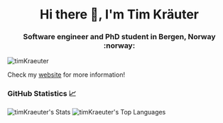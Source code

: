 <h1 align="center">Hi there 👋, I'm Tim Kräuter</h1>
<h3 align="center">Software engineer and PhD student in Bergen, Norway :norway:</h3>

<p align="left"> <img src="https://komarev.com/ghpvc/?username=timKraeuter&label=Profile%20views&color=0e75b6&style=flat" alt="timKraeuter" /> </p>

Check my [website](https://timkraeuter.com/) for more information!

### GitHub Statistics 📈
![timKraeuter's Stats](https://github-readme-stats.vercel.app/api?username=timKraeuter&theme=tokyonight&show_icons=true&hide_border=false&count_private=true)
![timKraeuter's Top Languages](https://github-readme-stats.vercel.app/api/top-langs/?username=timKraeuter&hide=TeX,HTML,CSS,SCSS&theme=tokyonight&show_icons=true&hide_border=false&layout=compact)
